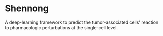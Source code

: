 # Shennong
A deep-learning framework to predict the tumor-associated cells' reaction to pharmacologic perturbations at the single-cell level.
<a><img src=""></a>
